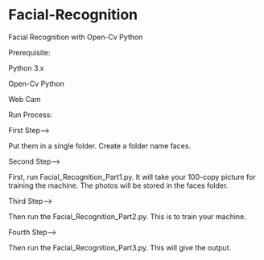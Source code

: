 # Facial-Recognition
Facial Recognition with Open-Cv Python

Prerequisite:

Python 3.x

Open-Cv Python 

Web Cam


Run Process:

First Step--> 

Put them in a single folder. Create a folder name faces.


Second Step-->

First, run Facial_Recognition_Part1.py. It will take your 100-copy picture for training the machine. The photos will be stored in the faces folder.

Third Step-->

Then run the Facial_Recognition_Part2.py. This is to train your machine.

Fourth Step-->

Then run the Facial_Recognition_Part3.py. This will give the output.
